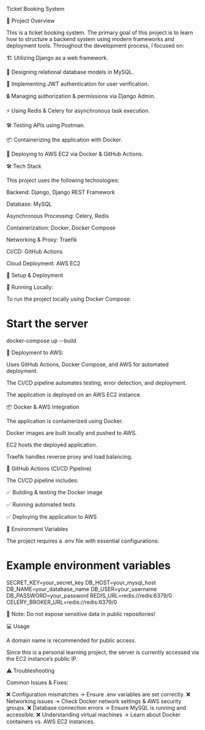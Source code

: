 Ticket Booking System

📌 Project Overview

This is a ticket booking system. The primary goal of this project is to learn how to structure a backend system using modern frameworks and deployment tools. Throughout the development process, I focused on:

🏗 Utilizing Django as a web framework.

🔗 Designing relational database models in MySQL.

🔑 Implementing JWT authentication for user verification.

🔒 Managing authorization & permissions via Django Admin.

⚡ Using Redis & Celery for asynchronous task execution.

🛠 Testing APIs using Postman.

📦 Containerizing the application with Docker.

🚀 Deploying to AWS EC2 via Docker & GitHub Actions.

🛠 Tech Stack

This project uses the following technologies:

Backend: Django, Django REST Framework

Database: MySQL

Asynchronous Processing: Celery, Redis

Containerization: Docker, Docker Compose

Networking & Proxy: Traefik

CI/CD: GitHub Actions

Cloud Deployment: AWS EC2

🚀 Setup & Deployment

🔹 Running Locally:

To run the project locally using Docker Compose:

# Start the server
docker-compose up --build

🔹 Deployment to AWS:

Uses GitHub Actions, Docker Compose, and AWS for automated deployment.

The CI/CD pipeline automates testing, error detection, and deployment.

The application is deployed on an AWS EC2 instance.

📦 Docker & AWS Integration

The application is containerized using Docker.

Docker images are built locally and pushed to AWS.

EC2 hosts the deployed application.

Traefik handles reverse proxy and load balancing.

🔄 GitHub Actions (CI/CD Pipeline)

The CI/CD pipeline includes:

✅ Building & testing the Docker image

✅ Running automated tests

✅ Deploying the application to AWS

🔑 Environment Variables

The project requires a .env file with essential configurations:

# Example environment variables
SECRET_KEY=your_secret_key
DB_HOST=your_mysql_host
DB_NAME=your_database_name
DB_USER=your_username
DB_PASSWORD=your_password
REDIS_URL=redis://redis:6379/0
CELERY_BROKER_URL=redis://redis:6379/0

📌 Note: Do not expose sensitive data in public repositories!

💻 Usage

A domain name is recommended for public access.

Since this is a personal learning project, the server is currently accessed via the EC2 instance’s public IP.

⚠️ Troubleshooting

Common Issues & Fixes:

❌ Configuration mismatches → Ensure .env variables are set correctly.
❌ Networking issues → Check Docker network settings & AWS security groups.
❌ Database connection errors → Ensure MySQL is running and accessible.
❌ Understanding virtual machines → Learn about Docker containers vs. AWS EC2 instances.

